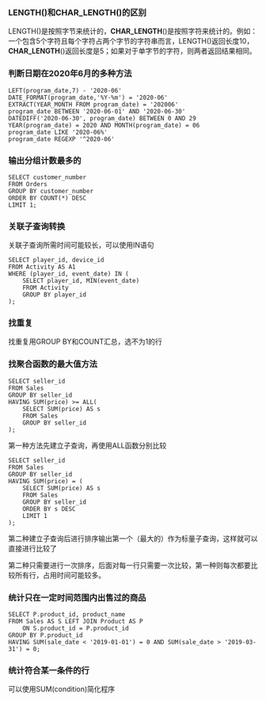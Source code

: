 ### LENGTH()和CHAR_LENGTH()的区别

LENGTH()是按照字节来统计的，**CHAR_LENGTH**()是按照字符来统计的。例如：一个包含5个字符且每个字符占两个字节的字符串而言，LENGTH()返回长度10，**CHAR_LENGTH**()返回长度是5；如果对于单字节的字符，则两者返回结果相同。

### 判断日期在2020年6月的多种方法

```MySQL
LEFT(program_date,7) - '2020-06'
DATE_FORMAT(program_date,'%Y-%m') = '2020-06'
EXTRACT(YEAR_MONTH FROM program_date) = '202006'
program_date BETWEEN '2020-06-01' AND '2020-06-30'
DATEDIFF('2020-06-30', program_date) BETWEEN 0 AND 29
YEAR(program_date) = 2020 AND MONTH(program_date) = 06
program_date LIKE '2020-06%'
program_date REGEXP '^2020-06'
```

### 输出分组计数最多的

```MySQL
SELECT customer_number
FROM Orders
GROUP BY customer_number
ORDER BY COUNT(*) DESC
LIMIT 1;
```

### 关联子查询转换

关联子查询所需时间可能较长，可以使用IN语句

```MySQL
SELECT player_id, device_id
FROM Activity AS A1
WHERE (player_id, event_date) IN (
    SELECT player_id, MIN(event_date)
    FROM Activity
    GROUP BY player_id
);
```

### 找重复

找重复用GROUP BY和COUNT汇总，选不为1的行

### 找聚合函数的最大值方法

```MySQL
SELECT seller_id
FROM Sales
GROUP BY seller_id
HAVING SUM(price) >= ALL(
    SELECT SUM(price) AS s
    FROM Sales
    GROUP BY seller_id
);
```

第一种方法先建立子查询，再使用ALL函数分别比较

```MySQL
SELECT seller_id
FROM Sales
GROUP BY seller_id
HAVING SUM(price) = (
    SELECT SUM(price) AS s
    FROM Sales
    GROUP BY seller_id
    ORDER BY s DESC
    LIMIT 1
);
```

第二种建立子查询后进行排序输出第一个（最大的）作为标量子查询，这样就可以直接进行比较了

第二种只需要进行一次排序，后面对每一行只需要一次比较，第一种则每次都要比较所有行，占用时间可能较多。

### 统计只在一定时间范围内出售过的商品

```MySQL
SELECT P.product_id, product_name
FROM Sales AS S LEFT JOIN Product AS P
    ON S.product_id = P.product_id
GROUP BY P.product_id
HAVING SUM(sale_date < '2019-01-01') = 0 AND SUM(sale_date > '2019-03-31') = 0;
```

### 统计符合某一条件的行

可以使用SUM(condition)简化程序